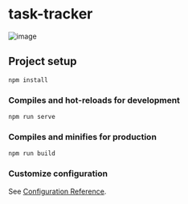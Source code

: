 # task-tracker
![image](https://user-images.githubusercontent.com/29174043/167401305-039c6640-2d90-4b5f-9a54-9678c6d66f0f.png)

## Project setup
```
npm install
```

### Compiles and hot-reloads for development
```
npm run serve
```

### Compiles and minifies for production
```
npm run build
```

### Customize configuration
See [Configuration Reference](https://cli.vuejs.org/config/).
